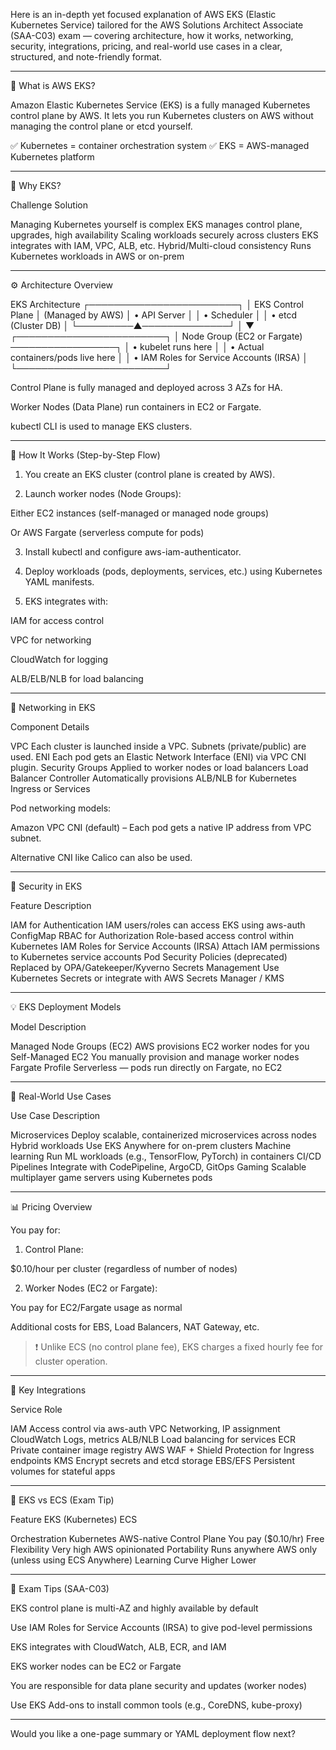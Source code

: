 Here is an in-depth yet focused explanation of AWS EKS (Elastic Kubernetes Service) tailored for the AWS Solutions Architect Associate (SAA-C03) exam — covering architecture, how it works, networking, security, integrations, pricing, and real-world use cases in a clear, structured, and note-friendly format.


---

🧠 What is AWS EKS?

Amazon Elastic Kubernetes Service (EKS) is a fully managed Kubernetes control plane by AWS.
It lets you run Kubernetes clusters on AWS without managing the control plane or etcd yourself.

✅ Kubernetes = container orchestration system
✅ EKS = AWS-managed Kubernetes platform


---

🚀 Why EKS?

Challenge	Solution

Managing Kubernetes yourself is complex	EKS manages control plane, upgrades, high availability
Scaling workloads securely across clusters	EKS integrates with IAM, VPC, ALB, etc.
Hybrid/Multi-cloud consistency	Runs Kubernetes workloads in AWS or on-prem



---

⚙ Architecture Overview

EKS Architecture
 ┌────────────────────────┐
 │  EKS Control Plane     │  (Managed by AWS)
 │  • API Server          │
 │  • Scheduler           │
 │  • etcd (Cluster DB)   │
 └─────────▲──────────────┘
           │
           ▼
┌────────────────────────┐
│  Node Group (EC2 or Fargate) ─────────────────┐
│  • kubelet runs here                         │
│  • Actual containers/pods live here          │
│  • IAM Roles for Service Accounts (IRSA)     │
└────────────────────────┘

Control Plane is fully managed and deployed across 3 AZs for HA.

Worker Nodes (Data Plane) run containers in EC2 or Fargate.

kubectl CLI is used to manage EKS clusters.



---

🔄 How It Works (Step-by-Step Flow)

1. You create an EKS cluster (control plane is created by AWS).


2. Launch worker nodes (Node Groups):

Either EC2 instances (self-managed or managed node groups)

Or AWS Fargate (serverless compute for pods)



3. Install kubectl and configure aws-iam-authenticator.


4. Deploy workloads (pods, deployments, services, etc.) using Kubernetes YAML manifests.


5. EKS integrates with:

IAM for access control

VPC for networking

CloudWatch for logging

ALB/ELB/NLB for load balancing





---

🧱 Networking in EKS

Component	Details

VPC	Each cluster is launched inside a VPC. Subnets (private/public) are used.
ENI	Each pod gets an Elastic Network Interface (ENI) via VPC CNI plugin.
Security Groups	Applied to worker nodes or load balancers
Load Balancer Controller	Automatically provisions ALB/NLB for Kubernetes Ingress or Services


Pod networking models:

Amazon VPC CNI (default) – Each pod gets a native IP address from VPC subnet.

Alternative CNI like Calico can also be used.



---

🔐 Security in EKS

Feature	Description

IAM for Authentication	IAM users/roles can access EKS using aws-auth ConfigMap
RBAC for Authorization	Role-based access control within Kubernetes
IAM Roles for Service Accounts (IRSA)	Attach IAM permissions to Kubernetes service accounts
Pod Security Policies (deprecated)	Replaced by OPA/Gatekeeper/Kyverno
Secrets Management	Use Kubernetes Secrets or integrate with AWS Secrets Manager / KMS



---

💡 EKS Deployment Models

Model	Description

Managed Node Groups (EC2)	AWS provisions EC2 worker nodes for you
Self-Managed EC2	You manually provision and manage worker nodes
Fargate Profile	Serverless — pods run directly on Fargate, no EC2



---

🧪 Real-World Use Cases

Use Case	Description

Microservices	Deploy scalable, containerized microservices across nodes
Hybrid workloads	Use EKS Anywhere for on-prem clusters
Machine learning	Run ML workloads (e.g., TensorFlow, PyTorch) in containers
CI/CD Pipelines	Integrate with CodePipeline, ArgoCD, GitOps
Gaming	Scalable multiplayer game servers using Kubernetes pods



---

📊 Pricing Overview

You pay for:

1. Control Plane:

$0.10/hour per cluster (regardless of number of nodes)



2. Worker Nodes (EC2 or Fargate):

You pay for EC2/Fargate usage as normal

Additional costs for EBS, Load Balancers, NAT Gateway, etc.




> ❗ Unlike ECS (no control plane fee), EKS charges a fixed hourly fee for cluster operation.




---

🔗 Key Integrations

Service	Role

IAM	Access control via aws-auth
VPC	Networking, IP assignment
CloudWatch	Logs, metrics
ALB/NLB	Load balancing for services
ECR	Private container image registry
AWS WAF + Shield	Protection for Ingress endpoints
KMS	Encrypt secrets and etcd storage
EBS/EFS	Persistent volumes for stateful apps



---

🧠 EKS vs ECS (Exam Tip)

Feature	EKS (Kubernetes)	ECS

Orchestration	Kubernetes	AWS-native
Control Plane	You pay ($0.10/hr)	Free
Flexibility	Very high	AWS opinionated
Portability	Runs anywhere	AWS only (unless using ECS Anywhere)
Learning Curve	Higher	Lower



---

📌 Exam Tips (SAA-C03)

EKS control plane is multi-AZ and highly available by default

Use IAM Roles for Service Accounts (IRSA) to give pod-level permissions

EKS integrates with CloudWatch, ALB, ECR, and IAM

EKS worker nodes can be EC2 or Fargate

You are responsible for data plane security and updates (worker nodes)

Use EKS Add-ons to install common tools (e.g., CoreDNS, kube-proxy)



---

Would you like a one-page summary or YAML deployment flow next?